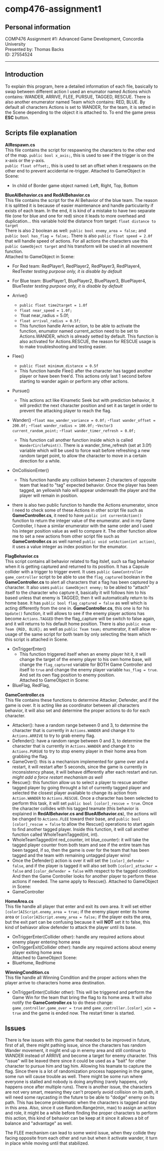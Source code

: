 # comp476-assignment1
## Personal information    
COMP476 Assignment #1: Advanced Game Development, Concordia University    
Presented by: Thomas Backs    
ID: 27554524    
***
## Introduction    
To explain this program, here a detailed information of each file, basically to swap between different action I used an enumator named Actions which contains: WANDER, ARRIVE, FLEE, PURSUE, TAGGED, RESCUE. There is also another enumerator named Team which contains: RED, BLUE. By default all characters Actions is set to WANDER, for the team, it is setted in the Scene depending to the object it is attached to. To end the game press __ESC__ button.    

## Scripts file explanation    

**AIRespawn.cs**    
This file contains the script for respawning the characters to the other end of the map.
    `public bool x_axis;`, this is used to see if the trigger is on the x-axis or the y-axis.    
    `public float offset;`, this is used to set an offset when it respawns on the other end to prevent accidental re-trigger.
Attached to GameObject in Scene:
- In child of Border game object named: Left, Right, Top, Bottom    

**BlueAIBehavior.cs and RedAIBehavior.cs**    
This file contains the script for the AI Behavior of the blue team. The reason it is splitted it is because of easier maintenance and handle particularity if exists of each team. In the end, it is kind of a mistake to have two separate file (one for blue and one for red) since it leads to more overhead and duplication... this variable hold the distance from target: `float distance to target`  
There is also 2 boolean as well: `public bool enemy_area = false;` and `public bool has_flag = false;`. There is also `public float speed = 2.0f` that will handle speed of actions. For all actions the characters use this `public GameObject target` and his transform will be used in all movement function.    
Attached to GameObject in Scene:
- For Red team: RedPlayer1, RedPlayer2, RedPlayer3, RedPlayer4, RedTester *testing purpose only, it is disable by default*    
- For Blue team: BluePlayer1, BluePlayer2, BluePlayer3, BluePlayer4, BlueTester *testing purpose only, it is disable by default*

- Arrive()
  - `public float time2target = 1.0f`
  - `float near_speed = 1.0f;`
  - `float near_radius = 5.0f;
  - `float arrival_radius = 0.5f;`
  - This function handle Arrive action, to be able to activate the function, enumator named current_action need to be set to Actions.WANDER, which is already setted by default. This function is also activated for Actions.RESCUE, the reason for RESCUE usage is to make troubleshooting and testing easier.   

- Flee()
  - `public float minimum_distance = 0.5f`
  - This function handle Flee() after the character has tagged another player or have been free'd. This actions only last 1 second before starting to wander again or perform any other actions.    
  
- Pursue()
  - This actions act like Kinametic Seek but with prediction behavior, it will predict the next character position and set it as target in order to prevent the attacking player to reach the flag.    

- Wander()
  -`float max_wander_variance = 0.0f;`
  -`float wander_offset =  200.0f;`
  -`float wander_radius = 100.0f;`
  -`Vector3 current_random_point;`
  -`float wander_timer_refresh = 0.0f;`
  - This function call another function inside which is called `WanderCirclePoint()`. There is a wander_time_refresh (set at 3.0f) variable which will be used to force wait before refreshing a new random target point, to allow the character to move in a certain direction for a while.    
  
- OnCollisionEnter()
  - This function handle any collision between 2 characters of opposite team that lead to "tag" expected behavior. Once the player has been tagged, an yellowish halo will appear underneath the player and the player will remain in position.    

- there is also two public function to handle the Actions enumerator, since I need to check some of these Actions in other script file such as **GameController.cs**, it need to have `public int currentAction()` function to return the integer value of the enumerator. and in my Game Controller, I have a similar enumerator with the same order and I used his integer position value as well to compare it. The other function allow me to set a new actions from other script file such as **GameController.cs** as well named `public void setAction(int action)`, it uses a value integer as index position for the enumator.

**FlagBehavior.cs**    
This script contains all behavior related to flag itslef, such sa flag behavior when it is getting captured and returned to its position. It has a Capsule collider with a trigger to trigger event. It uses `public GameController game_controller` script to be able to use the `flag_captured` boolean in the **GameController.cs** to alert all characters that a flag has been captured by a character. It also uses `public GameObject enemy;` to be abled to "attach" itself to the character who capture it, basically it will follows him to his based unless that enemy is TAGGED, then it will automatically return to its home base. It has `public bool flag_captured = false` as well which is acting differently from the one in. **GameController.cs**, this one is for his `Update()` function, it will allows to see if the enemy player actions has become `Actions.TAGGED` then the flag_capture will be switch to false again, and it will returns to his default home position. There is also `public enum Team {RED, BLUE};` as well as `public Team team;` enumerator, it will allow re-usage of the same script for both team by only selecting the team which this script is attached in Scene.    

- OnTriggerEnter()
  - This function triggered itself when an enemy player hit it, it will change the target of the enemy player to his own home base, will change the `flag_captured` variable for BOTH Game Controller and itself to `true` and change the enemy player variable `has_flag = true`. And set its own flag position to enemy position.    
Attached to GameObject in Scene:
- BlueFlag, RedFlag,
  
**GameController.cs**    
This file contains these functions to determine Attacker, Defender, and if the game is over. It is acting like as coordinator between all characters behavior, it will also set and determine the proper actions to do for each character.      
- Attacker(): have a random range between 0 and 3, to determine the character that is currently in `Actions.WANDER` and change it to `Actions.ARRIVE` to try to grab enemy flag.
- Defender(): have a random range between 0 and 3, to determine the character that is currently in `Actions.WANDER` and change it to `Actions.PURSUE` to try to stop enemy player in their home area from grabbing the flag.
- GameOver(): this is a mechanism implemented for game over and a restart, it will restart after 5 seconds, since the game is currently in inconsistency phase, it will behave differently after each restart and run. *might add a force restart mechanism as well*
- Rescue(): this function allow us to select a player to rescue another tagged player by going throught a list of currently tagged player and selected the closest player available to change its action from `Action.WANDER` to `Actions.RESCUE`. Once a character has been selected to perform this task, it will set `public bool [color]_rescue = true`. Once the character collides with his tagged teamate (this behavior is explained in **RedAIBehavior.cs and BlueAIBehavior.cs**), the actions will be changed to `Actions.FLEE` toward their base, and `public bool [color]_rescue = false` to allow the Rescue() operations to start again to find another tagged player. Inside this function, it will call another function called WholeTeamTagged(int, int).    
- WholeTeamTagged(int red_counter, int blue_counter): it will take the tagged player counter from both team and see if the entire team has been tagged, if so, then the game is over for the team that has been tagged and the team with remaining untagged player wins!
- Once the Defender() action is over it will set the `[color]_defender = false`, and if the player is tagged it will also set both `[color]_attacker = false` and `[color_defender = false` with respect to the tagged condition. And then the Game Controller looks for another player to perform these actions if needed. The same apply to Rescue().
Attached to GameObject in Scene:
- GameController  

**HomeArea.cs**    
This file handle all player that enter and exit its own area. It will set either `[color]AIScript.enemy_area = true;` if the enemy player enter its home area or `[color]AIScript.enemy_area = false;` if the player exits the area, but the exit part can be confusing because it will __NOT__ set it to false, this kind of behiavor allow defender to attack the player until its base.
- OnTriggerEnter(Collider other): handle any required actions about enemy player entering home area
- OnTriggerExit(Collider other): handle any required actions about enemy player exiting home area    
Attached to GameObject Scene:
- BlueHome, RedHome    

**WinningCondition.cs**    
This file handle all Winning Condition and the proper actions when the player arrive to characters home area destination.
- OnTriggerEnter(Collider other): This will be triggered and perform the Game Win for the team that bring the flag to its home area. It will also notify the **GameController.cs** to do these change: `game_controller.game_over = true` and `game_controller.[color]_win = true` and the game is ended now. The restart timer is started.

## Issues    
There is few issues with this game that needed to be improved in future, first of all, there might pathing issue, since the characters has random Wander movement, it might end up in enemy area and still continue to WANDER instead of ARRIVE and become a target for enemy character. This "issue" will be leaved there since it could be used as a "bait" for other character to pursue him and tag him. Allowing his teamate to capture the flag. Since there is a lot of randomization process happening in the game, some run will cause trouble as well. There might be some run where everyone is stalled and nobody is doing anything (rarely happens, only happens once after multiple runs). There is another issue, the characters are not very smart, meaning they can't properly avoid collision on its path, it will need some raycasting in the future to be able to "dodge" enemy on its path. This has become problematic when the characters is tagged and stay in this area. Also, since it use Random.Range(min, max) to assign an action and role, it might be a while before finding the proper characters to perform this action, this kind of behavior can be keep at it since it allows a bit of balance and "advantage" as well.    

The FLEE mechanism can lead to some weird issue, when they collide they facing opposite from each other and run but when it activate wander, it turn in place while moving until that stabilized.
